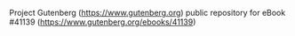 Project Gutenberg (https://www.gutenberg.org) public repository for eBook #41139 (https://www.gutenberg.org/ebooks/41139)
